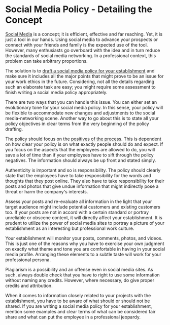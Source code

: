 # Social Media Policy - Detailing the Concept

<a href="http://en.wikipedia.org/wiki/Social_media">Social Media</a> is a concept; it is efficient, effective and far reaching. Yet, it is just a tool in our hands. Using social media to advance your prospects or connect with your friends and family is the expected use of the tool. However, many enthusiasts go overboard with the idea and in turn reduce the standards of social media networking. In a professional context, this problem can take arbitrary proportions.

The solution is to <a href="http://www.inc.com/guides/2010/05/writing-a-social-media-policy.html">draft a social media policy for your establishment</a> and make sure it includes all the major points that might prove to be an issue for your work ethics in the future. Considering, not all the details regarding such an elaborate task are easy; you might require some assessment to finish writing a social media policy appropriately.

There are two ways that you can handle this issue. You can either set an evolutionary tone for your social media policy. In this sense, your policy will be flexible to accommodate new changes and adjustments to the social media-networking scene. Another way to go about this is to state all your policy objectives in clear terms from the very beginning of the policy<br />
drafting. 

The policy should focus on the <a href="http://mashable.com/2009/06/02/social-media-policy-musts/">positives of the process</a>. This is dependent on how clear your policy is on what exactly people should do and expect. If you focus on the aspects that the employees are allowed to do, you will save a lot of time than if your employees have to sift through the policy negatives. The information should always be up front and stated simply.

Authenticity is important and so is responsibility. The policy should clearly state that the employees have to take responsibility for the words and thoughts that they post online. They also have to take responsibility for their posts and photos that give undue information that might indirectly pose a threat or harm the company's interests.

Assess your posts and re-evaluate all information in the light that your target audience might include potential customers and existing customers too. If your posts are not in accord with a certain standard or portray unreliable or obscene content, it will directly affect your establishment. It is prudent to utilize the power of social media sites to portray a picture of your establishment as an interesting but professional work culture.

Your establishment will monitor your posts, comments, photos, and videos. This is just one of the reasons why you have to exercise your own judgment on exactly what theme and tone you are comfortable in having in your social media profile. Arranging these elements to a subtle taste will work for your professional persona.

Plagiarism is a possibility and an offense even in social media sites. As such, always double check that you have to right to use some information without naming any credits. However, where necessary, do give proper credits and attribution. 

When it comes to information closely related to your projects with the establishment, you have to be aware of what should or should not be shared. If you are writing a social media policy for your establishment, mention some examples and clear terms of what can be considered fair share and what can put the employee in a professional jeopardy.
